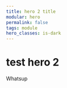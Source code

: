 ```yaml
---
title: hero 2 title
modular: hero
permalink: false
tags: module
hero_classes: is-dark
---
```


# test hero 2

Whatsup
